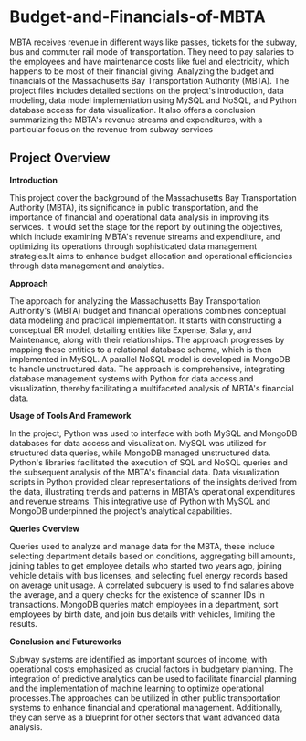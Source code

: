 # Budget-and-Financials-of-MBTA
MBTA receives revenue in different ways like passes, tickets for the subway, bus and commuter rail mode of transportation. They need to pay salaries to the employees and have maintenance costs like fuel and electricity, which happens to be most of their financial giving. Analyzing the budget and financials of the Massachusetts Bay Transportation Authority (MBTA). The project files includes detailed sections on the project's introduction, data modeling, data model implementation using MySQL and NoSQL, and Python database access for data visualization. It also offers a conclusion summarizing the MBTA's revenue streams and expenditures, with a particular focus on the revenue from subway services

## Project Overview

**Introduction**

This project cover the background of the Massachusetts Bay Transportation Authority (MBTA), its significance in public transportation, and the importance of financial and operational data analysis in improving its services. It would set the stage for the report by outlining the objectives, which include examining MBTA's revenue streams and expenditure, and optimizing its operations through sophisticated data management strategies.It aims to enhance budget allocation and operational efficiencies through data management and analytics.

**Approach**

The approach for analyzing the Massachusetts Bay Transportation Authority's (MBTA) budget and financial operations combines conceptual data modeling and practical implementation. It starts with constructing a conceptual ER model, detailing entities like Expense, Salary, and Maintenance, along with their relationships. The approach progresses by mapping these entities to a relational database schema, which is then implemented in MySQL. A parallel NoSQL model is developed in MongoDB to handle unstructured data. The approach is comprehensive, integrating database management systems with Python for data access and visualization, thereby facilitating a multifaceted analysis of MBTA's financial data.

**Usage of Tools And Framework**

In the project, Python was used to interface with both MySQL and MongoDB databases for data access and visualization. MySQL was utilized for structured data queries, while MongoDB managed unstructured data. Python's libraries facilitated the execution of SQL and NoSQL queries and the subsequent analysis of the MBTA's financial data. Data visualization scripts in Python provided clear representations of the insights derived from the data, illustrating trends and patterns in MBTA's operational expenditures and revenue streams. This integrative use of Python with MySQL and MongoDB underpinned the project's analytical capabilities.

**Queries Overview**

Queries used to analyze and manage data for the MBTA, these include selecting department details based on conditions, aggregating bill amounts, joining tables to get employee details who started two years ago, joining vehicle details with bus licenses, and selecting fuel energy records based on average unit usage. A correlated subquery is used to find salaries above the average, and a query checks for the existence of scanner IDs in transactions. MongoDB queries match employees in a department, sort employees by birth date, and join bus details with vehicles, limiting the results. 

**Conclusion and Futureworks**

Subway systems are identified as important sources of income, with operational costs emphasized as crucial factors in budgetary planning. The integration of predictive analytics can be used to facilitate financial planning and the implementation of machine learning to optimize operational processes.The approaches can be utilized in other public transportation systems to enhance financial and operational management. Additionally, they can serve as a blueprint for other sectors that want advanced data analysis.

